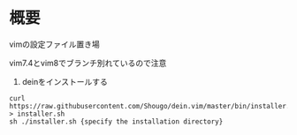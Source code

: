 # 概要

vimの設定ファイル置き場

vim7.4とvim8でブランチ別れているので注意


1. deinをインストールする
```
curl https://raw.githubusercontent.com/Shougo/dein.vim/master/bin/installer.sh > installer.sh
sh ./installer.sh {specify the installation directory}
```
